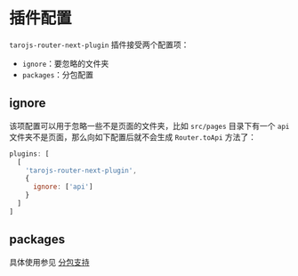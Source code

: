 # 插件配置

`tarojs-router-next-plugin` 插件接受两个配置项：

- `ignore`：要忽略的文件夹
- `packages`：分包配置

## ignore

该项配置可以用于忽略一些不是页面的文件夹，比如 `src/pages` 目录下有一个 `api` 文件夹不是页面，那么向如下配置后就不会生成 `Router.toApi` 方法了：

```javascript
plugins: [
  [
    'tarojs-router-next-plugin',
    {
      ignore: ['api']
    }
  ]
]
```

## packages

具体使用参见 [分包支持](/guide/quike/subpackage)
